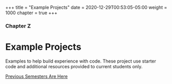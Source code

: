+++
title = "Example Projects"
date = 2020-12-29T00:53:05-05:00
weight = 1000
chapter = true
+++

### Chapter Z

# Example Projects

Examples to help build experience with code. These project use starter code and additional resources provided to current students only. 

[Previous Semesters Are Here](old)